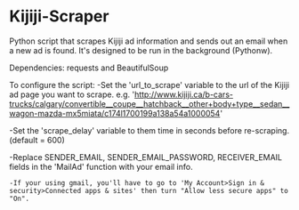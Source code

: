 # Kijiji-Scraper
Python script that scrapes Kijiji ad information and sends out an email
when a new ad is found.
It's designed to be run in the background (Pythonw).

Dependencies: requests and BeautifulSoup

To configure the script:
-Set the 'url_to_scrape' variable to the url of the Kijiji ad page you want to scrape.
    e.g. 'http://www.kijiji.ca/b-cars-trucks/calgary/convertible__coupe__hatchback__other+body+type__sedan__wagon-mazda-mx5miata/c174l1700199a138a54a1000054'
    
-Set the 'scrape_delay' variable to them time in seconds before re-scraping. (default = 600)

-Replace SENDER_EMAIL, SENDER_EMAIL_PASSWORD, RECEIVER_EMAIL fields in the 'MailAd' function with your email info.

    -If your using gmail, you'll have to go to 'My Account>Sign in & security>Connected apps & sites' then turn "Allow less secure apps" to "On".
